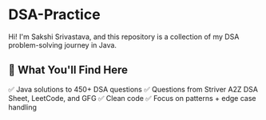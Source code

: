 # DSA-Practice
Hi! I'm Sakshi Srivastava, and this repository is a collection of my DSA problem-solving journey in Java.  
## 📘 What You'll Find Here

 ✅ Java solutions to 450+ DSA questions
 ✅ Questions from Striver A2Z DSA Sheet, LeetCode, and GFG
 ✅ Clean code
 ✅ Focus on patterns + edge case handling
